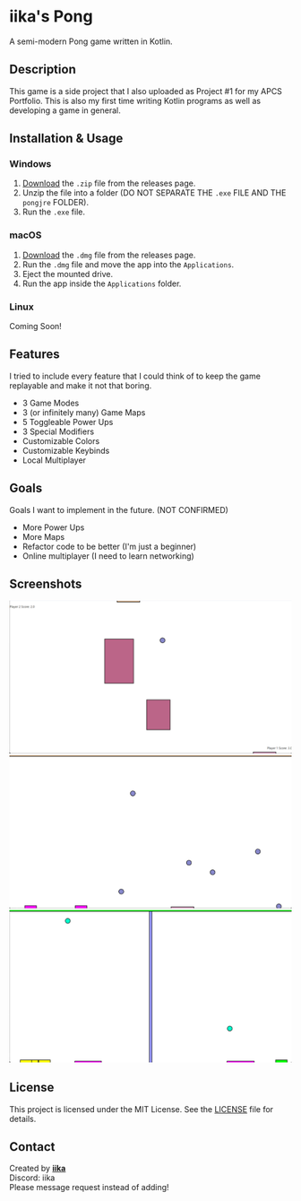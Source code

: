 # iika's Pong
A semi-modern Pong game written in Kotlin.

## Description
This game is a side project that I also uploaded as Project #1 for my APCS Portfolio.
This is also my first time writing Kotlin programs as well as developing a game in general.

## Installation & Usage
### Windows
1. [Download](https://github.com/iika-a/Pong/releases) the `.zip` file from the releases page.
2. Unzip the file into a folder (DO NOT SEPARATE THE `.exe` FILE AND THE `pongjre` FOLDER).
3. Run the `.exe` file.
### macOS
1. [Download](https://github.com/iika-a/Pong/releases) the `.dmg` file from the releases page.
2. Run the `.dmg` file and move the app into the `Applications`.
3. Eject the mounted drive.
4. Run the app inside the `Applications` folder.
### Linux
Coming Soon!

## Features
I tried to include every feature that I could think of to keep the game replayable and make it not that boring.
- 3 Game Modes
- 3 (or infinitely many) Game Maps
- 5 Toggleable Power Ups
- 3 Special Modifiers
- Customizable Colors
- Customizable Keybinds
- Local Multiplayer

## Goals
Goals I want to implement in the future. (NOT CONFIRMED)
- More Power Ups
- More Maps
- Refactor code to be better (I'm just a beginner)
- Online multiplayer (I need to learn networking)

## Screenshots
![Game Screenshot](resources/Screenshot_1.png)
![Game Screenshot](resources/Screenshot_2.png)
![Game Screenshot](resources/Screenshot_3.png)

## License
This project is licensed under the MIT License. See the [LICENSE](LICENSE.md) file for details.

## Contact
Created by [**iika**](https://github.com/iika-a/)<br>
Discord: iika<br>
Please message request instead of adding!